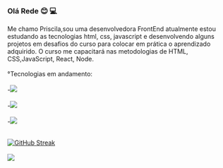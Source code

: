 ### Olá Rede :blush: :computer:

Me chamo Priscila,sou uma desenvolvedora FrontEnd atualmente estou estudando as tecnologias html, css, javascript e desenvolvendo alguns projetos em desafios do curso para colocar em prática o aprendizado adquirido. O curso me capacitará nas metodologias de HTML, CSS,JavaScript, React, Node.
<br>
<br>
°Tecnologias em andamento:
<br>
<br>
-<img src="https://img.shields.io/badge/HTML5-E34F26?style=for-the-badge&logo=html5&logoColor=white">
<br>
<br>
-<img src="https://img.shields.io/badge/CSS3-1572B6?style=for-the-badge&logo=css3&logoColor=white">
<br>
<br>
-<img src="https://img.shields.io/badge/JavaScript-323330?style=for-the-badge&logo=javascript&logoColor=F7DF1E">
<br>
<br>

[![GitHub Streak](http://github-readme-streak-stats.herokuapp.com?user=priscilaleaolopes)](https://git.io/streak-stats)
<br>
<br>
<a href="https://www.linkedin.com/in/priscilall/"><img src="https://img.shields.io/badge/LinkedIn-0077B5?style=for-the-badge&logo=linkedin&logoColor=white"></a>


